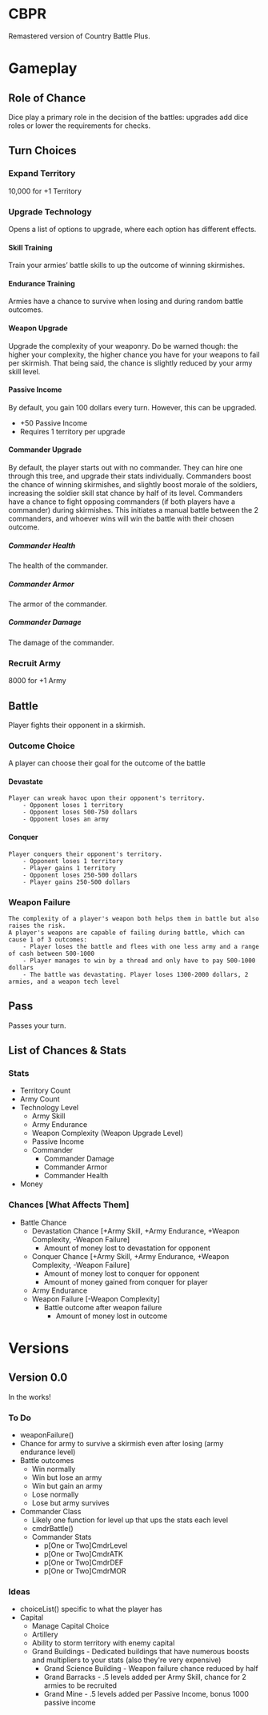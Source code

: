 # CBPR
Remastered version of Country Battle Plus. 

# Gameplay 
## Role of Chance
Dice play a primary role in the decision of the battles: upgrades add dice roles or lower the requirements for checks. 
## Turn Choices

### Expand Territory
10,000 for +1 Territory

### Upgrade Technology
Opens a list of options to upgrade, where each option has different effects.

#### Skill Training 
Train your armies’ battle skills to up the outcome of winning skirmishes.

#### Endurance Training
Armies have a chance to survive when losing and during random battle outcomes.

#### Weapon Upgrade
Upgrade the complexity of your weaponry. Do be warned though: the higher your complexity, the higher chance you have for your weapons to fail per skirmish. That being said, the chance is slightly reduced by your army skill level.
  
#### Passive Income
By default, you gain 100 dollars every turn. However, this can be upgraded.
- +50 Passive Income
- Requires 1 territory per upgrade

#### Commander Upgrade
By default, the player starts out with no commander. They can hire one through this tree, and upgrade their stats individually. Commanders boost the chance of winning skirmishes, and slightly boost morale of the soldiers, increasing the soldier skill stat chance by half of its level.
Commanders have a chance to fight opposing commanders (if both players have a commander) during skirmishes. This initiates a manual battle between the 2 commanders, and whoever wins will win the battle with their chosen outcome.
##### Commander Health
The health of the commander. 
##### Commander Armor
The armor of the commander. 
##### Commander Damage 
The damage of the commander.
### Recruit Army
8000 for +1 Army
    
## Battle
Player fights their opponent in a skirmish.
### Outcome Choice
A player can choose their goal for the outcome of the battle 
#### Devastate 
    Player can wreak havoc upon their opponent's territory.
        - Opponent loses 1 territory
        - Opponent loses 500-750 dollars
        - Opponent loses an army
    
#### Conquer
    Player conquers their opponent's territory.
        - Opponent loses 1 territory
        - Player gains 1 territory
        - Opponent loses 250-500 dollars
        - Player gains 250-500 dollars 

### Weapon Failure
    The complexity of a player's weapon both helps them in battle but also raises the risk.
    A player's weapons are capable of failing during battle, which can cause 1 of 3 outcomes: 
        - Player loses the battle and flees with one less army and a range of cash between 500-1000
        - Player manages to win by a thread and only have to pay 500-1000 dollars
        - The battle was devastating. Player loses 1300-2000 dollars, 2 armies, and a weapon tech level 
## Pass
Passes your turn.

## List of Chances & Stats
### Stats
- Territory Count
- Army Count
- Technology Level
    - Army Skill
    - Army Endurance
    - Weapon Complexity (Weapon Upgrade Level)
    - Passive Income
    - Commander
        - Commander Damage
        - Commander Armor
        - Commander Health
- Money

### Chances [What Affects Them]
- Battle Chance
    - Devastation Chance [+Army Skill, +Army Endurance, +Weapon Complexity, -Weapon Failure]
        - Amount of money lost to devastation for opponent
    - Conquer Chance [+Army Skill, +Army Endurance, +Weapon Complexity, -Weapon Failure]
        - Amount of money lost to conquer for opponent
        - Amount of money gained from conquer for player
    - Army Endurance
    - Weapon Failure [-Weapon Complexity]
        - Battle outcome after weapon failure
            - Amount of money lost in outcome
# Versions
## Version 0.0
In the works!

### To Do
- weaponFailure()
- Chance for army to survive a skirmish even after losing (army endurance level)
- Battle outcomes
    - Win normally
    - Win but lose an army
    - Win but gain an army
    - Lose normally
    - Lose but army survives
- Commander Class
    - Likely one function for level up that ups the stats each level
    - cmdrBattle()
    - Commander Stats
        - p[One or Two]CmdrLevel
        - p[One or Two]CmdrATK
        - p[One or Two]CmdrDEF
        - p[One or Two]CmdrMOR

### Ideas
- choiceList() specific to what the player has
- Capital
    - Manage Capital Choice
    - Artillery 
    - Ability to storm territory with enemy capital
    - Grand Buildings - Dedicated buildings that have numerous boosts and multipliers to your stats (also they're very expensive)
        - Grand Science Building - Weapon failure chance reduced by half
        - Grand Barracks - .5 levels added per Army Skill, chance for 2 armies to be recruited
        - Grand Mine - .5 levels added per Passive Income, bonus 1000 passive income
